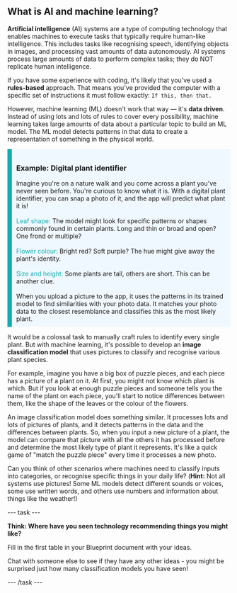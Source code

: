 ## What is AI and machine learning?

**Artificial intelligence** (AI) systems are a type of computing technology that enables machines to execute tasks that typically require human-like intelligence. This includes tasks like recognising speech, identifying objects in images, and processing vast amounts of data autonomously. AI systems process large amounts of data to perform complex tasks; they do NOT replicate human intelligence.

If you have some experience with coding, it's likely that you've used a **rules-based** approach. That means you've provided the computer with a specific set of instructions it must follow exactly: `If this, then that.` 

However, machine learning (ML) doesn't work that way — it's **data driven**. Instead of using lots and lots of rules to cover every possibility, machine learning takes large amounts of data about a particular topic to build an ML model. The ML model detects patterns in that data to create a representation of something in the physical world.

<div style='border-left: solid; border-width:10px; border-color: #0faeb0; background-color: aliceblue; padding: 10px;'>
<h3>Example: Digital plant identifier</h3>
Imagine you're on a nature walk and you come across a plant you've never seen before. You're curious to know what it is. With a digital plant identifier, you can snap a photo of it, and the app will predict what plant it is!
<br><br>
<span style="color: #0faeb0">Leaf shape:</span> The model might look for specific patterns or shapes commonly found in certain plants. Long and thin or broad and open? One frond or multiple?
<br><br>
<span style="color: #0faeb0">Flower colour:</span> Bright red? Soft purple? The hue might give away the plant's identity.
<br><br>
<span style="color: #0faeb0">Size and height:</span> Some plants are tall, others are short. This can be another clue.
<br><br>
When you upload a picture to the app, it uses the patterns in its trained model to find similarities with your photo data. It matches your photo data to the closest resemblance and classifies this as the most likely plant.

</div>

It would be a colossal task to manually craft rules to identify every single plant. But with machine learning, it's possible to develop an **image classification model** that uses pictures to classify and recognise various plant species.

For example, imagine you have a big box of puzzle pieces, and each piece has a picture of a plant on it. At first, you might not know which plant is which. But if you look at enough puzzle pieces and someone tells you the name of the plant on each piece, you'll start to notice differences between them, like the shape of the leaves or the colour of the flowers.

An image classification model does something similar. It processes lots and lots of pictures of plants, and it detects patterns in the data and the differences between plants. So, when you input a new picture of a plant, the model can compare that picture with all the others it has processed before and determine the most likely type of plant it represents. It's like a quick game of "match the puzzle piece" every time it processes a new photo.

Can you think of other scenarios where machines need to classify inputs into categories, or recognise specific things in your daily life? (**Hint:** Not all systems use pictures! Some ML models detect different sounds or voices, some use written words, and others use numbers and information about things like the weather!)

--- task ---

**Think: Where have you seen technology recommending things you might like?**

Fill in the first table in your Blueprint document with your ideas.

Chat with someone else to see if they have any other ideas - you might be surprised just how many classification models you have seen!

--- /task ---
